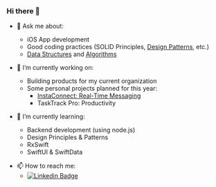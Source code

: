 ### Hi there 👋

- 💬 Ask me about:
  - iOS App development
  - Good coding practices (SOLID Principles, [Design Patterns](https://github.com/2207akash/design-patterns), etc.)
  - [Data Structures](https://github.com/2207akash/data-structures) and [Algorithms](https://github.com/2207akash/algorithms)

- 🔭 I’m currently working on:
  - Building products for my current organization
  - Some personal projects planned for this year:
    - [InstaConnect: Real-Time Messaging](https://github.com/2207akash/InstaConnect)
    - TaskTrack Pro: Productivity
 
- 🌱 I’m currently learning:
  - Backend development (using node.js)
  - Design Principles & Patterns
  - RxSwift
  - SwiftUI & SwiftData
<!--
- 👯 I’m looking to collaborate on:
  - Interesting Swift projects & frameworks
-->
- 📫 How to reach me:
  - [![Linkedin Badge](https://img.shields.io/badge/-Akash-blue?style=flat-square&logo=Linkedin&logoColor=white)](https://www.linkedin.com/in/akash-sen-b4b50b194/)
 
<!--
**2207akash/2207akash** is a ✨ _special_ ✨ repository because its `README.md` (this file) appears on your GitHub profile.

Here are some ideas to get you started:
- 🤔 I’m looking for help with ...
- 😄 Pronouns: ...
-->
